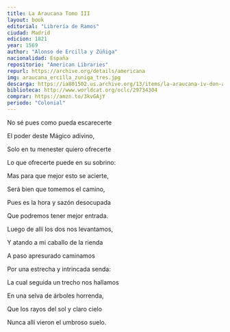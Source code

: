 ```yaml
---
title: La Araucana Tomo III
layout: book
editorial: "Librería de Ramos"
ciudad: Madrid
edicion: 1821
year: 1569
author: "Alonso de Ercilla y Zúñiga"
nacionalidad: España
repositorio: "American Libraries"
repurl: https://archive.org/details/americana 
img: araucana_ercilla_zuniga_tres.jpg
descarga: https://ia801502.us.archive.org/13/items/la-araucana-iv-don-alonso-de-ercilla/La%20Araucana%20III%20-%20Don%20Alonso%20de%20Ercilla.pdf
biblioteca: http://www.worldcat.org/oclc/29734304
comprar: https://amzn.to/3kvGAjY
periodo: "Colonial"
---					
```

 

No sé pues como pueda escarecerte
 
El poder deste Mágico adivino,
 
Solo en tu menester quiero ofrecerte
 
Lo que ofrecerte puede en su sobrino:
 
Mas para que mejor esto se acierte,
 
Será bien que tomemos el camino,
 
Pues es la hora y sazón desocupada
 
Que podremos tener mejor entrada.

Luego de allí los dos nos levantamos,

Y atando a mi caballo de la rienda

A paso apresurado caminamos

Por una estrecha y intrincada senda:

La cual seguida un trecho nos hallamos

En una selva de árboles horrenda,

Que los rayos del sol y claro cielo

Nunca allí vieron el umbroso suelo.
